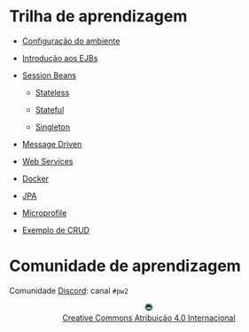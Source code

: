 # Trilha de aprendizagem

* [Configuração do ambiente](topicos/ambiente/ambiente.md)

* [Introdução aos EJBs](topicos/introducaoEJB/introducao.md)

* [Session Beans](topicos/sessionbeans/sessionbeans.md)

    * [Stateless](topicos/stateless/stateless.md)

    * [Stateful](topicos/stateful/stateful.md)

    * [Singleton](topicos/singleton/singleton.md)

* [Message Driven](topicos/mdb/mdb.md)

* [Web Services](topicos/webservices/webservices.md)

* [Docker](https://rodrigoprestesmachado.github.io/pw2/)

* [JPA](https://rodrigoprestesmachado.github.io/pw2/)

* [Microprofile](https://rodrigoprestesmachado.github.io/pw2/)

* [Exemplo de CRUD](tutorials/crudws.md)

# Comunidade de aprendizagem

Comunidade [Discord](https://discord.com/invite/C29cqvm): canal `#pw2`

<center>
<a href="https://rpmhub.dev" target="blanck"><img src="imgs/logo.png" alt="Rodrigo Prestes Machado" width="3%" height="3%" border=0 style="border:0; text-decoration:none; outline:none"></a><br/>
<a rel="license" href="http://creativecommons.org/licenses/by/4.0/">Creative Commons Atribuição 4.0 Internacional</a>
</center>